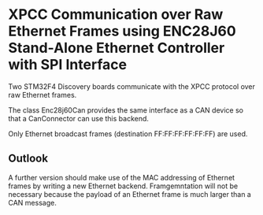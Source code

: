 # XPCC Communication over Raw Ethernet Frames using ENC28J60 Stand-Alone Ethernet Controller with SPI Interface

Two STM32F4 Discovery boards communicate with the XPCC protocol over raw Ethernet frames.

The class Enc28j60Can provides the same interface as a CAN device so that a CanConnector can use this backend.

Only Ethernet broadcast frames (destination FF:FF:FF:FF:FF:FF) are used.


## Outlook
A further version should make use of the MAC addressing of Ethernet frames by writing a new Ethernet backend. Framgemntation will not be necessary because the payload of an Ethernet frame is much larger than a CAN message.
